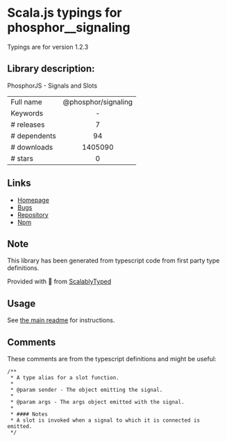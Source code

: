 
# Scala.js typings for phosphor__signaling

Typings are for version 1.2.3

## Library description:
PhosphorJS - Signals and Slots

|                    |                 |
| ------------------ | :-------------: |
| Full name          | @phosphor/signaling |
| Keywords           | - |
| # releases         | 7 |
| # dependents       | 94 |
| # downloads        | 1405090 |
| # stars            | 0 |

## Links
- [Homepage](https://github.com/phosphorjs/phosphor)
- [Bugs](https://github.com/phosphorjs/phosphor/issues)
- [Repository](https://github.com/phosphorjs/phosphor)
- [Npm](https://www.npmjs.com/package/%40phosphor%2Fsignaling)
    


## Note
This library has been generated from typescript code from first party type definitions.

Provided with :purple_heart: from [ScalablyTyped](https://github.com/oyvindberg/ScalablyTyped)

## Usage
See [the main readme](../../readme.md) for instructions.

## Comments

These comments are from the typescript definitions and might be useful:
```
/**
 * A type alias for a slot function.
 *
 * @param sender - The object emitting the signal.
 *
 * @param args - The args object emitted with the signal.
 *
 * #### Notes
 * A slot is invoked when a signal to which it is connected is emitted.
 */

```

